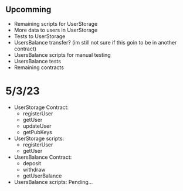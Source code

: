 ## Upcomming
* Remaining scripts for UserStorage
* More data to users in UserStorage
* Tests to UserStorage
* UsersBalance transfer? (im still not sure if this goin to be in another contract)
* UsersBalance scripts for manual testing
* UsersBalance tests
* Remaining contracts

# 5/3/23
* UserStorage Contract:
	- registerUser
	- getUser
	- updateUser
	- getPubKeys
* UserStorage scripts:
	- registerUser
	- getUser
* UsersBalance Contract:
	- deposit
	- withdraw
	- getUserBalance
* UsersBalance scripts:
Pending...



